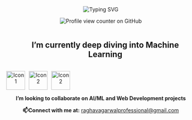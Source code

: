 <div align="center">
  <img src="https://readme-typing-svg.demolab.com?font=Limelight&size=36&pause=1000&color=11F7DE&width=360&lines=Ahoy!+Raghav+here" alt="Typing SVG" />
</div>

<p align="center">
  <img src="https://komarev.com/ghpvc/?username=Phoenix-tear" alt="Profile view counter on GitHub">
</p>

<div id="user-content-toc" align="center">
  <ul>
    <summary>
      <h2 style="display: inline-block">I’m currently deep diving into Machine Learning</h2>
    </summary>
  </ul>

<div style="display: flex; align-items: center; gap: 10px;">
  <a href="https://www.linkedin.com/in/raghav-agarwal-7019a5290/" target="_blank">
    <img src="https://img.icons8.com/?size=100&id=60ZV_wYC0BM2&format=png&color=000000" alt="Icon 1" width="50">
  </a>

  <a href="https://www.linkedin.com/in/raghav-agarwal-7019a5290/" target="_blank">
    <img src="https://img.icons8.com/?size=100&id=80447&format=png&color=000000" alt="Icon 2" width="50">
  </a>

  <a href="https://www.linkedin.com/in/raghav-agarwal-7019a5290/" target="_blank">
    <img src="https://img.icons8.com/?size=100&id=5eT5OnLluNOx&format=png&color=000000" alt="Icon 2" width="50">
  </a>
</div>


<p align="center"><strong>I’m looking to collaborate on AI/ML and Web Development projects</strong></p>

<p align="center"><strong>📫Connect with me at:</strong> 
<a href="mailto:raghavagarwalprofessional@gmail.com">raghavagarwalprofessional@gmail.com</a>
</p>

